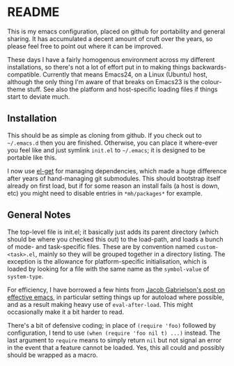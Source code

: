 README
======

This is my emacs configuration, placed on github for portability and
general sharing.  It has accumulated a decent amount of cruft over the
years, so please feel free to point out where it can be improved.

These days I have a fairly homogenous environment across my different
installations, so there's not a lot of effort put in to making things
backwards-compatible.  Currently that means Emacs24, on a Linux
(Ubuntu) host, although the only thing I'm aware of that breaks on
Emacs23 is the colour-theme stuff.  See also the platform and
host-specific loading files if things start to deviate much.

Installation
------------

This should be as simple as cloning from github.  If you check out to
`~/.emacs.d` then you are finished.  Otherwise, you can place it
where-ever you feel like and just symlink `init.el` to `~/.emacs`; it
is designed to be portable like this.

I now use [el-get](https://github.com/dimitri/el-get) for managing
dependencies, which made a huge difference after years of
hand-managing git submodules.  This should bootstrap itself already on
first load, but if for some reason an install fails (a host is down,
etc) you might need to disable entries in `*mh/packages*` for example.

General Notes
-------------

The top-level file is init.el; it basically just adds its parent
directory (which should be where you checked this out) to the
load-path, and loads a bunch of mode- and task-specific files.  These
are by convention named `custom-<task>.el`, mainly so they will be
grouped together in a directory listing.  The exception is the
allowance for platform-specific initialisation, which is loaded by
looking for a file with the same name as the `symbol-value` of
`system-type`.

For efficiency, I have borrowed a few hints from
[Jacob Gabrielson's post on effective emacs](http://a-nickels-worth.blogspot.com/2007/11/effective-emacs.html),
in particular setting things up for autoload where possible, and as a
result making heavy use of `eval-after-load`.  This might occasionally
make it a bit harder to read.

There's a bit of defensive coding; in place of `(require 'foo)`
followed by configuration, I tend to use `(when (require 'foo nil t)
...)` instead.  The last argument to `require` means to simply return
`nil` but not signal an error in the event that a feature cannot be
loaded.  Yes, this all could and possibly should be wrapped as a
macro.
